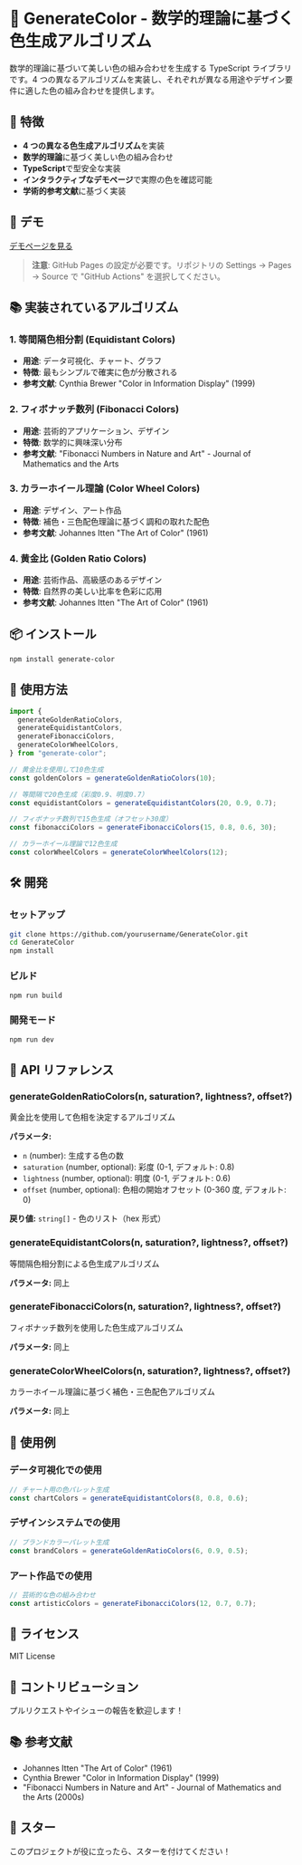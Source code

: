 # 🎨 GenerateColor - 数学的理論に基づく色生成アルゴリズム

数学的理論に基づいて美しい色の組み合わせを生成する TypeScript ライブラリです。4 つの異なるアルゴリズムを実装し、それぞれが異なる用途やデザイン要件に適した色の組み合わせを提供します。

## 🌟 特徴

- **4 つの異なる色生成アルゴリズム**を実装
- **数学的理論**に基づく美しい色の組み合わせ
- **TypeScript**で型安全な実装
- **インタラクティブなデモページ**で実際の色を確認可能
- **学術的参考文献**に基づく実装

## 🚀 デモ

[デモページを見る](https://yourusername.github.io/GenerateColor)

> **注意**: GitHub Pages の設定が必要です。リポジトリの Settings → Pages → Source で "GitHub Actions" を選択してください。

## 📚 実装されているアルゴリズム

### 1. 等間隔色相分割 (Equidistant Colors)

- **用途**: データ可視化、チャート、グラフ
- **特徴**: 最もシンプルで確実に色が分散される
- **参考文献**: Cynthia Brewer "Color in Information Display" (1999)

### 2. フィボナッチ数列 (Fibonacci Colors)

- **用途**: 芸術的アプリケーション、デザイン
- **特徴**: 数学的に興味深い分布
- **参考文献**: "Fibonacci Numbers in Nature and Art" - Journal of Mathematics and the Arts

### 3. カラーホイール理論 (Color Wheel Colors)

- **用途**: デザイン、アート作品
- **特徴**: 補色・三色配色理論に基づく調和の取れた配色
- **参考文献**: Johannes Itten "The Art of Color" (1961)

### 4. 黄金比 (Golden Ratio Colors)

- **用途**: 芸術作品、高級感のあるデザイン
- **特徴**: 自然界の美しい比率を色彩に応用
- **参考文献**: Johannes Itten "The Art of Color" (1961)

## 📦 インストール

```bash
npm install generate-color
```

## 🔧 使用方法

```typescript
import {
  generateGoldenRatioColors,
  generateEquidistantColors,
  generateFibonacciColors,
  generateColorWheelColors,
} from "generate-color";

// 黄金比を使用して10色生成
const goldenColors = generateGoldenRatioColors(10);

// 等間隔で20色生成（彩度0.9、明度0.7）
const equidistantColors = generateEquidistantColors(20, 0.9, 0.7);

// フィボナッチ数列で15色生成（オフセット30度）
const fibonacciColors = generateFibonacciColors(15, 0.8, 0.6, 30);

// カラーホイール理論で12色生成
const colorWheelColors = generateColorWheelColors(12);
```

## 🛠️ 開発

### セットアップ

```bash
git clone https://github.com/yourusername/GenerateColor.git
cd GenerateColor
npm install
```

### ビルド

```bash
npm run build
```

### 開発モード

```bash
npm run dev
```

## 📖 API リファレンス

### generateGoldenRatioColors(n, saturation?, lightness?, offset?)

黄金比を使用して色相を決定するアルゴリズム

**パラメータ:**

- `n` (number): 生成する色の数
- `saturation` (number, optional): 彩度 (0-1, デフォルト: 0.8)
- `lightness` (number, optional): 明度 (0-1, デフォルト: 0.6)
- `offset` (number, optional): 色相の開始オフセット (0-360 度, デフォルト: 0)

**戻り値:** `string[]` - 色のリスト（hex 形式）

### generateEquidistantColors(n, saturation?, lightness?, offset?)

等間隔色相分割による色生成アルゴリズム

**パラメータ:** 同上

### generateFibonacciColors(n, saturation?, lightness?, offset?)

フィボナッチ数列を使用した色生成アルゴリズム

**パラメータ:** 同上

### generateColorWheelColors(n, saturation?, lightness?, offset?)

カラーホイール理論に基づく補色・三色配色アルゴリズム

**パラメータ:** 同上

## 🎯 使用例

### データ可視化での使用

```typescript
// チャート用の色パレット生成
const chartColors = generateEquidistantColors(8, 0.8, 0.6);
```

### デザインシステムでの使用

```typescript
// ブランドカラーパレット生成
const brandColors = generateGoldenRatioColors(6, 0.9, 0.5);
```

### アート作品での使用

```typescript
// 芸術的な色の組み合わせ
const artisticColors = generateFibonacciColors(12, 0.7, 0.7);
```

## 📄 ライセンス

MIT License

## 🤝 コントリビューション

プルリクエストやイシューの報告を歓迎します！

## 📚 参考文献

- Johannes Itten "The Art of Color" (1961)
- Cynthia Brewer "Color in Information Display" (1999)
- "Fibonacci Numbers in Nature and Art" - Journal of Mathematics and the Arts (2000s)

## 🌟 スター

このプロジェクトが役に立ったら、スターを付けてください！
